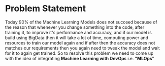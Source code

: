 # Problem Statement 
Today 90% of the Machine Learning Models does not succeed because of the reason that whenever you change something into the code, after training it, to improve it's performance and accuracy, and if our model is build using BigData then it will take a lot of time, computing power and resources to train our model again and if after then the accuracy does not matches our requirements then you again need to tweak the model and wait for it to again get trained. So to resolve this problem we need to come up with the idea of integrating <b>Machine Learning with DevOps</b> i.e. <b>"MLOps"</b>   
